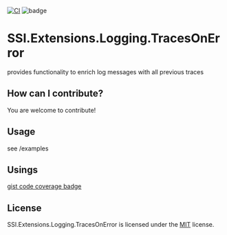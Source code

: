 [![CI](https://github.com/SnafetsTheOne/SSI.Extensions.Logging.TracesOnError/actions/workflows/ci.yml/badge.svg?branch=main)](https://github.com/SnafetsTheOne/SSI.Extensions.Logging.TracesOnError/actions/workflows/ci.yml)
![badge](https://img.shields.io/endpoint?url=https://gist.githubusercontent.com/SnafetsTheOne/1470f35007c3e7b1d7e98eae110253ca/raw/traces-on-error-code-coverage.json)

# SSI.Extensions.Logging.TracesOnError

provides functionality to enrich log messages with all previous traces

## How can I contribute?

You are welcome to contribute!

## Usage

see /examples

## Usings

[gist code coverage badge](https://github.com/marketplace/actions/gist-code-coverage-badge)

## License

SSI.Extensions.Logging.TracesOnError is licensed under the [MIT](LICENSE.TXT) license.

